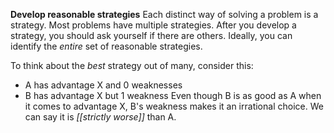 **Develop reasonable strategies**
Each distinct way of solving a problem is a strategy. Most problems have multiple strategies. After you develop a strategy, you should ask yourself if there are others. Ideally, you can identify the *entire* set of reasonable strategies. 

To think about the *best* strategy out of many, consider this: 
- A has advantage X and 0 weaknesses
- B has advantage X but 1 weakness
Even though B is as good as A when it comes to advantage X, B's weakness makes it an irrational choice. We can say it is *[[strictly worse]]* than A. 